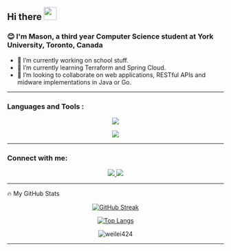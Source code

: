 ## Hi there <img src="https://media.giphy.com/media/hvRJCLFzcasrR4ia7z/giphy.gif" width="30px"/>
### :blush: I'm Mason, a third year Computer Science student at York University, Toronto, Canada


- 🔭 I’m currently working on school stuff.
- 🌱 I’m currently learning Terraform and Spring Cloud.
- 👯 I’m looking to collaborate on web applications, RESTful APIs and midware implementations in Java or Go.
<!-- 🤔 I’m looking for a Java/Go backend development mentor -->

---

### Languages and Tools :
<p align="center">
  <a href="#">
    <img src="https://skillicons.dev/icons?i=java,go,spring,mysql,redis,kafka" />
  </a>
</p>
<p align="center">
  <a href="#">
    <img src="https://skillicons.dev/icons?i=docker,kubernetes,aws,linux,jenkins,git" />
  </a>
</p>
<!-- <p align="center">
  <a href="#">
    <img src="https://skillicons.dev/icons?i=linux,maven,gradle" />
  </a>
</p> -->


---

### Connect with me:
<p align="center">
  <a href="https://www.linkedin.com/in/zhenxu-wang/">
    <img src="https://skillicons.dev/icons?i=linkedin" />
  </a>
  <a href="https://discord.com/users/204431902080237569">
    <img src="https://skillicons.dev/icons?i=discord" />
  </a>
</p>

---


:fire: My GitHub Stats 
<div align="center">
  
  [![GitHub Streak](http://github-readme-streak-stats.herokuapp.com?user=Weilei424&theme=dark&background=000000)](https://git.io/streak-stats)
    
  [![Top Langs](https://github-readme-stats.vercel.app/api/top-langs/?username=Weilei424&layout=compact&theme=vision-friendly-dark)](https://github.com/anuraghazra/github-readme-stats)
    
  <p align="center"><img src="https://komarev.com/ghpvc/?username=weilei424&label=Profile%20views&color=0e75b6&style=flat" alt="weilei424" /> </p>
</div>


---

<!--
- 💬 Ask me about ...
- 📫 How to reach me: ...
- 😄 Pronouns: ...
- ⚡ Fun fact: ...
-->
